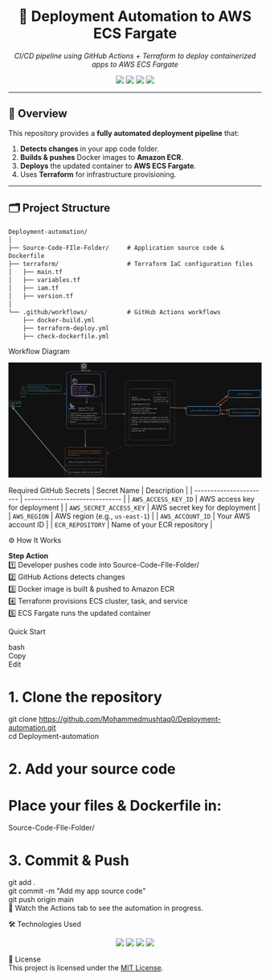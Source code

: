 <h1 align="center">🚀 Deployment Automation to AWS ECS Fargate</h1>

<p align="center">
  <em>CI/CD pipeline using GitHub Actions + Terraform to deploy containerized apps to AWS ECS Fargate</em>
</p>

<p align="center">
  <img src="https://img.shields.io/badge/AWS-ECS%20Fargate-orange?style=for-the-badge&logo=amazon-aws" />
  <img src="https://img.shields.io/badge/IaC-Terraform-purple?style=for-the-badge&logo=terraform" />
  <img src="https://img.shields.io/badge/CI%2FCD-GitHub%20Actions-blue?style=for-the-badge&logo=github-actions" />
  <img src="https://img.shields.io/badge/Docker-Ready-blue?style=for-the-badge&logo=docker" />
</p>

---

## 📌 Overview

This repository provides a **fully automated deployment pipeline** that:

1. **Detects changes** in your app code folder.
2. **Builds & pushes** Docker images to **Amazon ECR**.
3. **Deploys** the updated container to **AWS ECS Fargate**.
4. Uses **Terraform** for infrastructure provisioning.

---

## 🗂 Project Structure

```plaintext
Deployment-automation/
│
├── Source-Code-FIle-Folder/     # Application source code & Dockerfile
├── terraform/                   # Terraform IaC configuration files
│   ├── main.tf
│   ├── variables.tf
│   ├── iam.tf
│   ├── version.tf
│
└── .github/workflows/           # GitHub Actions workflows
    ├── docker-build.yml
    ├── terraform-deploy.yml
    ├── check-dockerfile.yml
```
Workflow Diagram
<p align="center"> <img src="docs/VisualWorkFlow.png" alt="Deployment Workflow" width="700"/> </p>

 Required GitHub Secrets
| Secret Name             | Description                    |
| ----------------------- | ------------------------------ |
| `AWS_ACCESS_KEY_ID`     | AWS access key for deployment  |
| `AWS_SECRET_ACCESS_KEY` | AWS secret key for deployment  |
| `AWS_REGION`            | AWS region (e.g., `us-east-1`) |
| `AWS_ACCOUNT_ID`        | Your AWS account ID            |
| `ECR_REPOSITORY`        | Name of your ECR repository    |

⚙️ How It Works
<div align="left">
<b>Step	Action</b>  <br>
1️⃣	Developer pushes code into Source-Code-FIle-Folder/ <br>
2️⃣	GitHub Actions detects changes <br>
3️⃣	Docker image is built & pushed to Amazon ECR  <br>
4️⃣	Terraform provisions ECS cluster, task, and service  <br>
5️⃣	ECS Fargate runs the updated container  <br>

</div>

 Quick Start <br>
 
bash<br>
Copy<br>
Edit<br>
# 1. Clone the repository
git clone https://github.com/Mohammedmushtaq0/Deployment-automation.git  <br>
cd Deployment-automation

# 2. Add your source code
# Place your files & Dockerfile in:
Source-Code-FIle-Folder/

# 3. Commit & Push <br>
git add .<br>
git commit -m "Add my app source code" <br>
git push origin main<br>
📌 Watch the Actions tab to see the automation in progress.<br>

🛠 Technologies Used
<p align="center"> <img src="https://img.shields.io/badge/AWS-ECS%20Fargate-orange?style=for-the-badge&logo=amazon-aws" /> <img src="https://img.shields.io/badge/Terraform-IaC-purple?style=for-the-badge&logo=terraform" /> <img src="https://img.shields.io/badge/GitHub%20Actions-CI%2FCD-blue?style=for-the-badge&logo=github-actions" /> <img src="https://img.shields.io/badge/Docker-Containerization-blue?style=for-the-badge&logo=docker" /> </p>

📄 License  
This project is licensed under the [MIT License](LICENSE).


